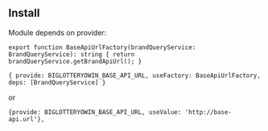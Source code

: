 ## Install
Module depends on provider: 

`export function BaseApiUrlFactory(brandQueryService: BrandQueryService): string {
  return brandQueryService.getBrandApiUrl();
}`

`{
  provide: BIGLOTTERYOWIN_BASE_API_URL,
  useFactory: BaseApiUrlFactory,
  deps: [BrandQueryService]
}
`

or

`{provide: BIGLOTTERYOWIN_BASE_API_URL, useValue: 'http://base-api.url'},`
